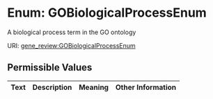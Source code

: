 
# Enum: GOBiologicalProcessEnum

A biological process term in the GO ontology

URI: [gene_review:GOBiologicalProcessEnum](https://w3id.org/ai4curation/gene_review/GOBiologicalProcessEnum)


## Permissible Values

| Text | Description | Meaning | Other Information |
| :--- | :---: | :---: | ---: |

